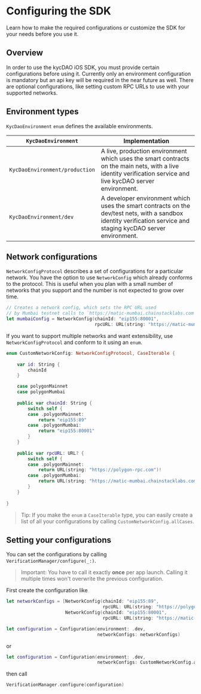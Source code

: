 # Configuring the SDK

Learn how to make the required configurations or customize the SDK for your needs before you use it.

## Overview

In order to use the kycDAO iOS SDK, you must provide certain configurations before using it. Currently only an environment configuration is mandatory but an api key will be required in the near future as well. There are optional configurations, like setting custom RPC URLs to use with your supported networks.

## Environment types

``KycDaoEnvironment`` `enum` defines the available environments.

``KycDaoEnvironment`` | Implementation
--- | ---
``KycDaoEnvironment/production`` | A live, production environment which uses the smart contracts on the main nets, with a live identity verification service and live kycDAO server environment.
``KycDaoEnvironment/dev`` | A developer environment which uses the smart contracts on the dev/test nets, with a sandbox identity verification service and staging kycDAO server environment.

## Network configurations

``NetworkConfigProtocol`` describes a set of configurations for a particular network. You have the option to use ``NetworkConfig`` which already conforms to the protocol. This is useful when you plan with a small number of networks that you support and the number is not expected to grow over time. 

```swift
// Creates a network config, which sets the RPC URL used 
// by Mumbai testnet calls to `https://matic-mumbai.chainstacklabs.com`
let mumbaiConfig = NetworkConfig(chainId: "eip155:80001",
                                 rpcURL: URL(string: "https://matic-mumbai.chainstacklabs.com"))
```

If you want to support multiple networks and want extensibility, use ``NetworkConfigProtocol`` and conform to it using an `enum`.

```swift
enum CustomNetworkConfig: NetworkConfigProtocol, CaseIterable {
    
    var id: String {
        chainId
    }

    case polygonMainnet
    case polygonMumbai
    
    public var chainId: String {
        switch self {
        case .polygonMainnet:
            return "eip155:89"
        case .polygonMumbai:
            return "eip155:80001"
        }
    }
    
    public var rpcURL: URL? {
        switch self {
        case .polygonMainnet:
            return URL(string: "https://polygon-rpc.com")!
        case .polygonMumbai:
            return URL(string: "https://matic-mumbai.chainstacklabs.com")!
        }
    }
    
}
```

> Tip: If you make the `enum` a `CaseIterable` type, you can easily create a list of all your configurations by calling `CustomNetworkConfig.allCases`.

## Setting your configurations

You can set the configurations by calling ``VerificationManager/configure(_:)``. 

> Important: You have to call it exactly **once** per app launch. Calling it multiple times won't overwrite the previous configuration.

First create the configuration like

```swift
let networkConfigs = [NetworkConfig(chainId: "eip155:89",
                                    rpcURL: URL(string: "https://polygon-rpc.com")),
                      NetworkConfig(chainId: "eip155:80001",
                                    rpcURL: URL(string: "https://matic-mumbai.chainstacklabs.com"))]

let configuration = Configuration(environment: .dev,
                                  networkConfigs: networkConfigs)
```

or

```swift
let configuration = Configuration(environment: .dev,
                                  networkConfigs: CustomNetworkConfig.allCases)
```

then call

```swift
VerificationManager.configure(configuration)
```


